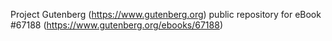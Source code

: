 Project Gutenberg (https://www.gutenberg.org) public repository for
eBook #67188 (https://www.gutenberg.org/ebooks/67188)
